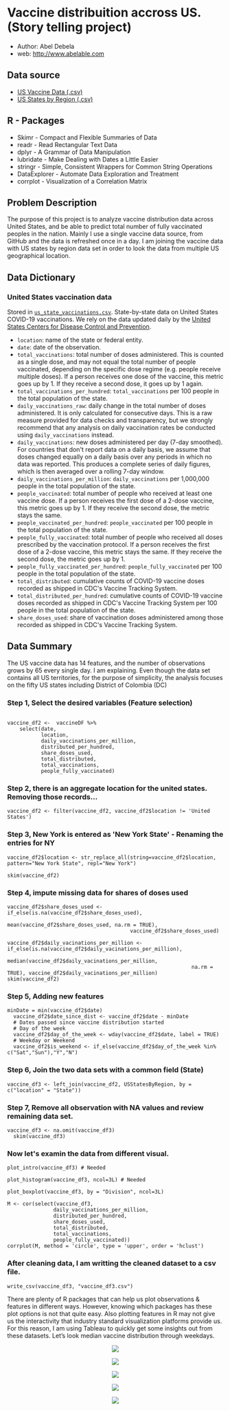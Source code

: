 # Vaccine distribuition accross US. (Story telling project)
* Author: Abel Debela
* web: http://www.abelable.com

## Data source
* [US Vaccine Data (.csv)](https://raw.githubusercontent.com/owid/covid-19-data/master/public/data/vaccinations/us_state_vaccinations.csv)
* [US States by Region (.csv)](https://raw.githubusercontent.com/cphalpert/census-regions/master/us%20census%20bureau%20regions%20and%20divisions.csv)

## R - Packages
* Skimr - Compact and Flexible Summaries of Data
* readr - Read Rectangular Text Data
* dplyr - A Grammar of Data Manipulation
* lubridate - Make Dealing with Dates a Little Easier
* stringr - Simple, Consistent Wrappers for Common String Operations
* DataExplorer - Automate Data Exploration and Treatment
* corrplot - Visualization of a Correlation Matrix

## Problem Description
The purpose of this project is to analyze vaccine distribution data across United States, and be able to predict total number of fully vaccinated peoples in the nation. Mainly I use a single vaccine data source, from GitHub and the data is refreshed once in a day. I am joining the vaccine data with US states by region data set in order to look the data from multiple US geographical location. 

## Data Dictionary
### United States vaccination data

Stored in [`us_state_vaccinations.csv`](us_state_vaccinations.csv). State-by-state data on United States COVID-19 vaccinations. We rely on the data updated daily by the [United States Centers for Disease Control and Prevention](https://covid.cdc.gov/covid-data-tracker/#vaccinations).

* `location`: name of the state or federal entity.
* `date`: date of the observation.
* `total_vaccinations`: total number of doses administered. This is counted as a single dose, and may not equal the total number of people vaccinated, depending on the specific dose regime (e.g. people receive multiple doses). If a person receives one dose of the vaccine, this metric goes up by 1. If they receive a second dose, it goes up by 1 again.
* `total_vaccinations_per_hundred`: `total_vaccinations` per 100 people in the total population of the state.
* `daily_vaccinations_raw`: daily change in the total number of doses administered. It is only calculated for consecutive days. This is a raw measure provided for data checks and transparency, but we strongly recommend that any analysis on daily vaccination rates be conducted using `daily_vaccinations` instead.
* `daily_vaccinations`: new doses administered per day (7-day smoothed). For countries that don't report data on a daily basis, we assume that doses changed equally on a daily basis over any periods in which no data was reported. This produces a complete series of daily figures, which is then averaged over a rolling 7-day window.
* `daily_vaccinations_per_million`: `daily_vaccinations` per 1,000,000 people in the total population of the state.
* `people_vaccinated`: total number of people who received at least one vaccine dose. If a person receives the first dose of a 2-dose vaccine, this metric goes up by 1. If they receive the second dose, the metric stays the same.
* `people_vaccinated_per_hundred`: `people_vaccinated` per 100 people in the total population of the state.
* `people_fully_vaccinated`: total number of people who received all doses prescribed by the vaccination protocol. If a person receives the first dose of a 2-dose vaccine, this metric stays the same. If they receive the second dose, the metric goes up by 1.
* `people_fully_vaccinated_per_hundred`: `people_fully_vaccinated` per 100 people in the total population of the state.
* `total_distributed`: cumulative counts of COVID-19 vaccine doses recorded as shipped in CDC's Vaccine Tracking System.
* `total_distributed_per_hundred`: cumulative counts of COVID-19 vaccine doses recorded as shipped in CDC's Vaccine Tracking System per 100 people in the total population of the state.
* `share_doses_used`: share of vaccination doses administered among those recorded as shipped in CDC's Vaccine Tracking System.


## Data Summary
The US vaccine data has 14 features, and the number of observations grows by 65 every single day. I am explaining. Even though the data set contains all US territories, for the purpose of simplicity, the analysis focuses on the fifty US states including District of Colombia (DC)

### Step 1, Select the desired variables (Feature selection)
```{r}

vaccine_df2 <-  vaccineDF %>%
    select(date,
           location,
           daily_vaccinations_per_million,
           distributed_per_hundred,
           share_doses_used,
           total_distributed,
           total_vaccinations,
           people_fully_vaccinated)
```		   

### Step 2, there is an aggregate location for the united states. Removing those records...
```{r}
vaccine_df2 <- filter(vaccine_df2, vaccine_df2$location != 'United States')
```
### Step 3, New York is entered as 'New York State' - Renaming the entries for NY
```{r}
vaccine_df2$location <- str_replace_all(string=vaccine_df2$location, pattern="New York State", repl="New York")

skim(vaccine_df2)
```
### Step 4, impute missing data for shares of doses used

```{r}
vaccine_df2$share_doses_used <- if_else(is.na(vaccine_df2$share_doses_used), 
                                        mean(vaccine_df2$share_doses_used, na.rm = TRUE), 
                                        vaccine_df2$share_doses_used)

vaccine_df2$daily_vacinations_per_million <- if_else(is.na(vaccine_df2$daily_vacinations_per_million),
                                                     median(vaccine_df2$daily_vacinations_per_million, 
                                                            na.rm = TRUE), vaccine_df2$daily_vacinations_per_million)
skim(vaccine_df2)
```
### Step 5, Adding new features
```{r}
minDate = min(vaccine_df2$date)
  vaccine_df2$date_since_dist <- vaccine_df2$date - minDate 
  # Dates passed since vaccine distribution started
  # Day of the week
  vaccine_df2$day_of_the_week <- wday(vaccine_df2$date, label = TRUE)
  # Weekday or Weekend
  vaccine_df2$is_weekend <- if_else(vaccine_df2$day_of_the_week %in% c("Sat","Sun"),"Y","N")
```
### Step 6, Join the two data sets with a common field (State) 

```{r}
vaccine_df3 <- left_join(vaccine_df2, USStatesByRegion, by = c("location" = "State"))
```

### Step 7,  Remove all observation with NA values and review remaining data set.

```{r}
vaccine_df3 <- na.omit(vaccine_df3)
  skim(vaccine_df3)
```
### Now let's examin the data from different visual.
```{r}
plot_intro(vaccine_df3) # Needed
```
```{r}
plot_histogram(vaccine_df3, ncol=3L) # Needed
```
```{r}
plot_boxplot(vaccine_df3, by = "Division", ncol=3L)

```
```{r}
M <- cor(select(vaccine_df3,
               daily_vaccinations_per_million, 
               distributed_per_hundred, 
               share_doses_used, 
               total_distributed,
               total_vaccinations,
               people_fully_vaccinated))
corrplot(M, method = 'circle', type = 'upper', order = 'hclust')

```

### After cleaning data, I am writting the cleaned dataset to a csv file. 

```{r}
write_csv(vaccine_df3, "vaccine_df3.csv")
```

There are plenty of R packages that can help us plot observations & features in different ways. However, knowing which packages has these plot options is not that quite easy. Also plotting features in R may not give us the interactivity that industry standard visualization platforms provide us. For this reason, I am using Tableau to quickly get some insights out from these datasets. Let’s look median vaccine distribution through weekdays.
<p align="center">
  <img src="http://abelabel.com/images/fullyvacinatedbyregion.png"/>
</p>
<p align="center">
  <img src="http://abelabel.com/images/medianTotalVaccinationByDayOfWeek.png"/>
</p>
<p align="center">
  <img src="http://abelabel.com/images/totalVaccineDistributionByDivision.png"/>
</p>
<p align="center">
  <img src="http://abelabel.com/images/averageShareofDosesUsedByState.png"/>
</p>
<p align="center">
  <img src="http://abelabel.com/images/totalPeopleFullyVaccinatedByState.png"/>
</p>


         


